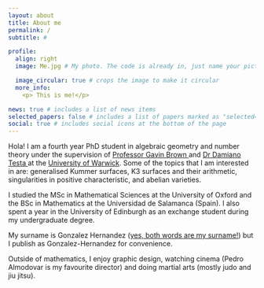 ```yaml
---
layout: about
title: About me
permalink: /
subtitle: #

profile:
  align: right
  image: Me.jpg # My photo. The code is already in, just name your picture `prof_pic.jpg` and put it in the `img/` folder. Put your address / P.O. box / other info right below your picture. You can also disable any of these elements by editing `profile` property of the YAML header of your `_pages/about.md`. Edit `_bibliography/papers.bib` and Jekyll will render your [publications page](/al-folio/publications/) automatically. Link to your social media connections, too. This theme is set up to use [Font Awesome icons](https://fontawesome.com/) and [Academicons](https://jpswalsh.github.io/academicons/), like the ones below. Add your Facebook, Twitter, LinkedIn, Google Scholar, or just disable all of them.

  image_circular: true # crops the image to make it circular
  more_info: 
    <p> This is me!</p>

news: true # includes a list of news items
selected_papers: false # includes a list of papers marked as "selected={true}"
social: true # includes social icons at the bottom of the page
---
```


Hola! I am a fourth year PhD student in algebraic geometry and number theory under the supervision of <a href='https://warwick.ac.uk/fac/sci/maths/people/staff/brown/'>Professor Gavin Brown </a> and <a href='https://warwick.ac.uk/fac/sci/maths/people/staff/damiano_testa/'> Dr Damiano Testa </a> at the <a href='https://warwick.ac.uk/fac/sci/maths/'>University of Warwick</a>. Some of the topics that I am interested in are: generalised Kummer surfaces, K3 surfaces and their arithmetic, singularities in positive characteristic, and abelian varieties.

I studied the MSc in Mathematical Sciences at the University of Oxford and the BSc in Mathematics at the Universidad de Salamanca (Spain). I also spent a year in the University of Edinburgh as an exchange student during my undergraduate degree.

My surname is Gonzalez Hernandez (<a href='https://en.wikipedia.org/wiki/Spanish_naming_customs'>yes, both words are my surname!</a>) but I publish as Gonzalez-Hernandez for convenience.

Outside of mathematics, I enjoy graphic design, watching cinema (Pedro Almodovar is my favourite director) and doing martial arts (mostly judo and jiu jitsu).

